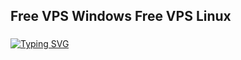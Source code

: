 ###
## __Free VPS Windows Free VPS Linux__
###
[![Typing SVG](https://readme-typing-svg.herokuapp.com?color=16D400&size=25&width=770&lines=Free+RDP+windows+on+vps+linux)](https://git.io/typing-svg)

###
###



###
###

